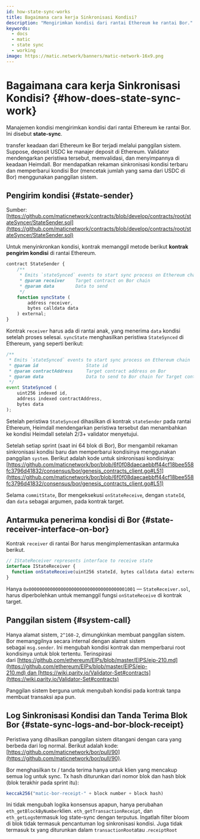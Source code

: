 ```yaml
---
id: how-state-sync-works
title: Bagaimana cara kerja Sinkronisasi Kondisi?
description: "Mengirimkan kondisi dari rantai Ethereum ke rantai Bor."
keywords:
  - docs
  - matic
  - state sync
  - working
image: https://matic.network/banners/matic-network-16x9.png
---
```


# Bagaimana cara kerja Sinkronisasi Kondisi? {#how-does-state-sync-work}

Manajemen kondisi mengirimkan kondisi dari rantai Ethereum ke rantai Bor. Ini disebut **state-sync**.

transfer keadaan dari Ethereum ke Bor terjadi melalui panggilan sistem. Suppose, deposit USDC ke manajer deposit di Ethereum. Validator mendengarkan peristiwa tersebut, memvalidasi, dan menyimpannya di keadaan Heimdall. Bor mendapatkan rekaman sinkronisasi kondisi terbaru dan memperbarui kondisi Bor (mencetak jumlah yang sama dari USDC di Bor) menggunakan panggilan sistem.

## Pengirim kondisi {#state-sender}

Sumber: [https://github.com/maticnetwork/contracts/blob/develop/contracts/root/stateSyncer/StateSender.sol](https://github.com/maticnetwork/contracts/blob/develop/contracts/root/stateSyncer/StateSender.sol)

Untuk menyinkronkan kondisi, kontrak memanggil metode berikut **kontrak pengirim kondisi** di rantai Ethereum.

```jsx
contract StateSender {
	/**
	 * Emits `stateSynced` events to start sync process on Ethereum chain
	 * @param receiver    Target contract on Bor chain
	 * @param data        Data to send
	 */
	function syncState (
		address receiver,
		bytes calldata data
	) external;
}
```

Kontrak `receiver` harus ada di rantai anak, yang menerima `data` kondisi setelah proses selesai. `syncState` menghasilkan peristiwa `StateSynced` di Ethereum, yang seperti berikut:

```jsx
/**
 * Emits `stateSynced` events to start sync process on Ethereum chain
 * @param id                  State id
 * @param contractAddress     Target contract address on Bor
 * @param data                Data to send to Bor chain for Target contract address
 */
event StateSynced (
	uint256 indexed id,
	address indexed contractAddress,
	bytes data
);
```

Setelah peristiwa `StateSynced` dihasilkan di kontrak `stateSender` pada rantai Ethereum, Heimdall mendengarkan peristiwa tersebut dan menambahkan ke kondisi Heimdall setelah 2/3+ validator menyetujui.

Setelah setiap sprint (saat ini 64 blok di Bor), Bor mengambil rekaman sinkronisasi kondisi baru dan memperbarui kondisinya menggunakan panggilan `system`. Berikut adalah kode untuk sinkronisasi kondisinya: [https://github.com/maticnetwork/bor/blob/6f0f08daecaebbff44cf18bee558fc3796d41832/consensus/bor/genesis_contracts_client.go#L51](https://github.com/maticnetwork/bor/blob/6f0f08daecaebbff44cf18bee558fc3796d41832/consensus/bor/genesis_contracts_client.go#L51)

Selama `commitState`, Bor mengeksekusi `onStateReceive`, dengan `stateId`, dan `data` sebagai argumen, pada kontrak target.

## Antarmuka penerima kondisi di Bor {#state-receiver-interface-on-bor}

Kontrak `receiver` di rantai Bor harus mengimplementasikan antarmuka berikut.

```jsx
// IStateReceiver represents interface to receive state
interface IStateReceiver {
  function onStateReceive(uint256 stateId, bytes calldata data) external;
}
```

Hanya `0x0000000000000000000000000000000000001001` — `StateReceiver.sol`, harus diperbolehkan untuk memanggil fungsi `onStateReceive` di kontrak target.

## Panggilan sistem {#system-call}

Hanya alamat sistem, `2^160-2`, dimungkinkan membuat panggilan sistem. Bor memanggilnya secara internal dengan alamat sistem sebagai `msg.sender`. Ini mengubah kondisi kontrak dan memperbarui root kondisinya untuk blok tertentu. Terinspirasi dari [https://github.com/ethereum/EIPs/blob/master/EIPS/eip-210.md](https://github.com/ethereum/EIPs/blob/master/EIPS/eip-210.md) dan [https://wiki.parity.io/Validator-Set#contracts](https://wiki.parity.io/Validator-Set#contracts)

Panggilan sistem berguna untuk mengubah kondisi pada kontrak tanpa membuat transaksi apa pun.

## Log Sinkronisasi Kondisi dan Tanda Terima Blok Bor {#state-sync-logs-and-bor-block-receipt}

Peristiwa yang dihasilkan panggilan sistem ditangani dengan cara yang berbeda dari log normal. Berikut adalah kode: [https://github.com/maticnetwork/bor/pull/90](https://github.com/maticnetwork/bor/pull/90).

Bor menghasilkan tx / tanda terima hanya untuk klien yang mencakup semua log untuk sync. Tx hash diturunkan dari nomor blok dan hash blok (blok terakhir pada sprint itu):

```jsx
keccak256("matic-bor-receipt-" + block number + block hash)
```

Ini tidak mengubah logika konsensus apapun, hanya perubahan `eth_getBlockByNumber`klien. `eth_getTransactionReceipt`, dan `eth_getLogs`termasuk log state-sync dengan terputus. Ingatlah filter bloom di blok tidak termasuk pencantuman log sinkronisasi kondisi. Juga tidak termasuk tx yang diturunkan dalam `transactionRoot`atau .`receiptRoot`